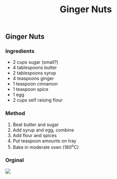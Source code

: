 ﻿---
backlinks:
- title: Recipes
  url: /sense/Recipes/recipes.html
title: '# Ginger Nuts'
---
## Ginger Nuts

### Ingredients

- 2 cups sugar (small?)
- 4 tablespoons butter
- 2 tablespoons syrup
- 4 teaspoons ginger
- 1 teaspoon cinnamon
- 1 teaspoon spice
- 1 egg
- 2 cups self raising flour

### Method

1. Beat butter and sugar
2. Add syrup and egg, combine
3. Add flour and spices
4. Put teaspoon amounts on tray
5. Bake in moderate oven (180<sup>o</sup>C)

### Orginal

![](https://djon.es/assets/memex/sense/Recipes/images/gingerNuts.png)